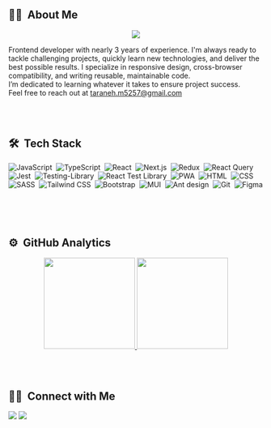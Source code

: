 

## 👩‍💻 &nbsp;About Me

<p align="center">
  <a href="https://skillicons.dev">
    <img src="https://skillicons.dev/icons?i=js,ts,react,nextjs" />
  </a>
</p>

Frontend developer with nearly 3 years of experience. I'm always ready to tackle challenging projects, quickly learn new technologies, and deliver the best possible results.
I specialize in responsive design, cross-browser compatibility, and writing reusable, maintainable code.<br/> I’m dedicated to learning whatever it takes to ensure project success.
<br/>
Feel free to reach out at taraneh.m5257@gmail.com

<br/>
<br/>

## 🛠 &nbsp;Tech Stack

![JavaScript](https://img.shields.io/badge/-JavaScript-05122A?style=for-the-badge&logo=javascript)&nbsp;
![TypeScript](https://img.shields.io/badge/-TypeScript-05122A?style=for-the-badge&logo=typescript)&nbsp;
![React](https://img.shields.io/badge/-React-05122A?style=for-the-badge&logo=react)&nbsp;
![Next.js](https://img.shields.io/badge/-Next.js-05122A?style=for-the-badge&logo=next.js)&nbsp;
![Redux](https://img.shields.io/badge/-Redux-05122A?style=for-the-badge&logo=redux&logoColor=764ABC)&nbsp;
![React Query](https://img.shields.io/badge/-ReactQuery-05122A?style=for-the-badge&logo=reactQuery&logoColor=FF4154)&nbsp;
![Jest](https://img.shields.io/badge/-Jest-05122A?style=for-the-badge&logo=jest&logoColor=C21325)&nbsp;
![Testing-Library](https://img.shields.io/badge/-TestingLibrary-05122A?style=for-the-badge&logo=testing-library&logoColor=C21325)&nbsp;
![React Test Library](https://img.shields.io/badge/-Jest-05122A?style=for-the-badge&logo=jest&logoColor=C21325)&nbsp;
![PWA](https://img.shields.io/badge/-PWA-05122A?style=for-the-badge&logo=pwa&logoColor=C21325)&nbsp;
![HTML](https://img.shields.io/badge/-HTML-05122A?style=for-the-badge&logo=HTML5)&nbsp;
![CSS](https://img.shields.io/badge/-CSS-05122A?style=for-the-badge&logo=CSS3&logoColor=1572B6)&nbsp;
![SASS](https://img.shields.io/badge/-SASS-05122A?style=for-the-badge&logo=sass&logoColor=CC6699)&nbsp;
![Tailwind CSS](https://img.shields.io/badge/-TailwindCSS-05122A?style=for-the-badge&logo=tailwindCSS&logoColor=06B6D4)&nbsp;
![Bootstrap](https://img.shields.io/badge/-Bootstrap-05122A?style=for-the-badge&logo=bootstrap&logoColor=563D7C)&nbsp;
![MUI](https://img.shields.io/badge/-MUI-05122A?style=for-the-badge&logo=mui&logoColor=007FFF)&nbsp;
![Ant design](https://img.shields.io/badge/-Antdesign-05122A?style=for-the-badge&logo=Antdesign)&nbsp;
![Git](https://img.shields.io/badge/-Git-05122A?style=for-the-badge&logo=git)&nbsp;
![Figma](https://img.shields.io/badge/-Figma-05122A?style=for-the-badge&logo=figma)&nbsp;

<br/>
<br/>

## ⚙️ &nbsp;GitHub Analytics

<p align="center">
<a href="https://github.com/AVS1508">
  <img height="180em" src="https://github-readme-stats-eight-theta.vercel.app/api?username=web-dev1992&show_icons=true&theme=algolia&include_all_commits=true&count_private=true"/>
  <img height="180em" src="https://github-readme-stats-eight-theta.vercel.app/api/top-langs/?username=web-dev1992&layout=compact&langs_count=8&theme=algolia"/>
</a>
</p>

<br/>
<br/>

## 🤝🏻 &nbsp;Connect with Me

<p align="left">
<a href="https://www.linkedin.com/in/taraneh-mohebi/"><img src="https://img.shields.io/badge/-LinkedIn-0077B5?style=flat&logo=Linkedin&logoColor=white"/></a>
<a href="mailto:taraneh.m5257@gmail.com"><img src="https://img.shields.io/badge/-Gmail-D14836?style=flat&logo=Gmail&logoColor=white"/></a>
</p>
